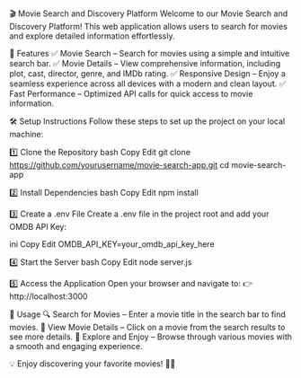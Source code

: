 🎬 Movie Search and Discovery Platform
Welcome to our Movie Search and Discovery Platform! This web application allows users to search for movies and explore detailed information effortlessly.

🚀 Features
✅ Movie Search – Search for movies using a simple and intuitive search bar.
✅ Movie Details – View comprehensive information, including plot, cast, director, genre, and IMDb rating.
✅ Responsive Design – Enjoy a seamless experience across all devices with a modern and clean layout.
✅ Fast Performance – Optimized API calls for quick access to movie information.

🛠️ Setup Instructions
Follow these steps to set up the project on your local machine:

1️⃣ Clone the Repository
bash
Copy
Edit
git clone https://github.com/yourusername/movie-search-app.git
cd movie-search-app

2️⃣ Install Dependencies
bash
Copy
Edit
npm install

3️⃣ Create a .env File
Create a .env file in the project root and add your OMDB API Key:

ini
Copy
Edit
OMDB_API_KEY=your_omdb_api_key_here

4️⃣ Start the Server
bash
Copy
Edit
node server.js

5️⃣ Access the Application
Open your browser and navigate to:
👉 http://localhost:3000

🎥 Usage
🔍 Search for Movies – Enter a movie title in the search bar to find movies.
📜 View Movie Details – Click on a movie from the search results to see more details.
🌟 Explore and Enjoy – Browse through various movies with a smooth and engaging experience.

💡 Enjoy discovering your favorite movies! 🎥✨

